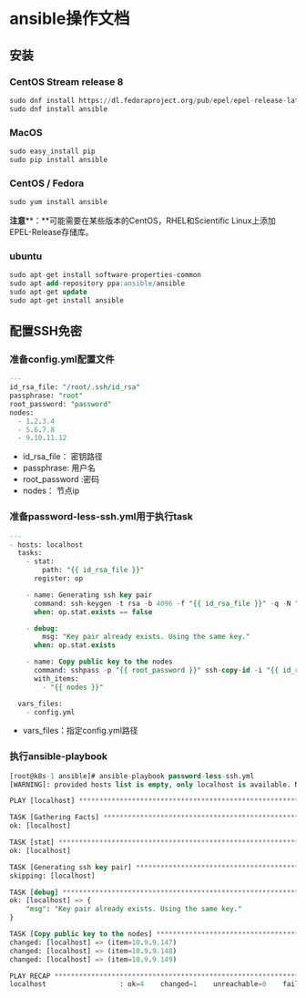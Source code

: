 # 											ansible操作文档                                                                                                                                   

## 安装

### CentOS Stream release 8

```SQL
sudo dnf install https://dl.fedoraproject.org/pub/epel/epel-release-latest-8.noarch.rpm -y
sudo dnf install ansible
```

### MacOS 

```SQL
sudo easy_install pip
sudo pip install ansible
```

### CentOS  / Fedora

```SQL
sudo yum install ansible
```

**注意****：**可能需要在某些版本的CentOS，RHEL和Scientific Linux上添加EPEL-Release存储库。

### ubuntu

```SQL
sudo apt-get install software-properties-common
sudo apt-add-repository ppa:ansible/ansible
sudo apt-get update
sudo apt-get install ansible
```

## 配置SSH免密

### 准备config.yml配置文件

```SQL
---
id_rsa_file: "/root/.ssh/id_rsa"
passphrase: "root"
root_password: "password"
nodes:
  - 1.2.3.4
  - 5.6.7.8
  - 9.10.11.12
```

- id_rsa_file： 密钥路径
- passphrase: 用户名
- root_password :密码
- nodes： 节点ip

### 准备password-less-ssh.yml用于执行task

```SQL
---
- hosts: localhost
  tasks:
    - stat:
        path: "{{ id_rsa_file }}"
      register: op

    - name: Generating ssh key pair
      command: ssh-keygen -t rsa -b 4096 -f "{{ id_rsa_file }}" -q -N "{{ passphrase }}"
      when: op.stat.exists == false

    - debug: 
        msg: "Key pair already exists. Using the same key."
      when: op.stat.exists

    - name: Copy public key to the nodes
      command: sshpass -p "{{ root_password }}" ssh-copy-id -i "{{ id_rsa_file }}" root@"{{ item }}" -f -o StrictHostKeyChecking=no
      with_items:
        - "{{ nodes }}"

  vars_files:
    - config.yml 
```

- vars_files：指定config.yml路径

### 执行ansible-playbook

```SQL
[root@k8s-1 ansible]# ansible-playbook password-less-ssh.yml 
[WARNING]: provided hosts list is empty, only localhost is available. Note that the implicit localhost does not match 'all'

PLAY [localhost] ********************************************************************************************************************************************************

TASK [Gathering Facts] **************************************************************************************************************************************************
ok: [localhost]

TASK [stat] *************************************************************************************************************************************************************
ok: [localhost]

TASK [Generating ssh key pair] ******************************************************************************************************************************************
skipping: [localhost]

TASK [debug] ************************************************************************************************************************************************************
ok: [localhost] => {
    "msg": "Key pair already exists. Using the same key."
}

TASK [Copy public key to the nodes] *************************************************************************************************************************************
changed: [localhost] => (item=10.9.9.147)
changed: [localhost] => (item=10.9.9.148)
changed: [localhost] => (item=10.9.9.149)

PLAY RECAP **************************************************************************************************************************************************************
localhost                  : ok=4    changed=1    unreachable=0    failed=0    skipped=1    rescued=0    ignored=0 
```

